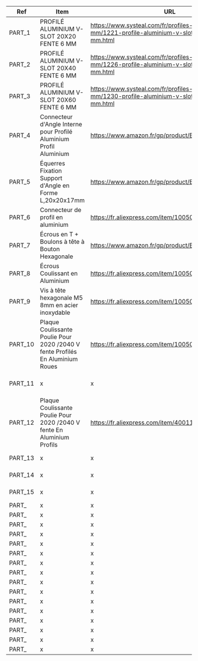 

| Ref | Item | URL | Picture | Used in |
| --- | ---- | --- | ------- | ------- | 
| PART_1 | PROFILÉ ALUMINIUM V-SLOT 20X20 FENTE 6 MM | https://www.systeal.com/fr/profiles-aluminium-6-mm/1221-profile-aluminium-v-slot-20x20-fente-6-mm.html | ![image9](https://user-images.githubusercontent.com/84618082/208294617-8773e73c-0440-4c4b-8f34-a2878f7da5d1.jpg) | Structure |
| PART_2 | PROFILÉ ALUMINIUM V-SLOT 20X40 FENTE 6 MM | https://www.systeal.com/fr/profiles-aluminium-6-mm/1226-profile-aluminium-v-slot-20x40-fente-6-mm.html | ![image6](https://user-images.githubusercontent.com/84618082/208300017-06ea4c66-570f-4598-ac31-b5ed8012f6ae.jpg) | Structure | 
| PART_3 | PROFILÉ ALUMINIUM V-SLOT 20X60 FENTE 6 MM | https://www.systeal.com/fr/profiles-aluminium-6-mm/1230-profile-aluminium-v-slot-20x60-fente-6-mm.html | ![image25](https://user-images.githubusercontent.com/84618082/208300074-dd5cfad0-7c21-4969-ba8f-f24ed56e701f.jpg) | Structure | 
| PART_4 | Connecteur d'Angle Interne pour Profilé Aluminium Profil Aluminium | https://www.amazon.fr/gp/product/B09B1V62G2 | ![image27](https://user-images.githubusercontent.com/84618082/208300152-db540bf7-0269-49f5-a104-ed386fe520b0.jpg) | Fixation Structure | 
| PART_5 | Équerres Fixation Support d'Angle en Forme L,20x20x17mm | https://www.amazon.fr/gp/product/B07TKTBRKZ | ![image26](https://user-images.githubusercontent.com/84618082/208300202-990639e0-477c-4cb8-b814-7a775415a0c4.jpg) | Fixation Structure | 
| PART_6 | Connecteur de profil en aluminium | https://fr.aliexpress.com/item/1005004046930836.html | ![image16](https://user-images.githubusercontent.com/84618082/208300326-7ee5399d-b6cd-4e97-ba00-f14e434e0b2d.jpg) | Fixation Structure | 
| PART_7 | Écrous en T +  Boulons à tête à Bouton Hexagonale | https://www.amazon.fr/gp/product/B08313Z9XH | ![image14](https://user-images.githubusercontent.com/84618082/208300385-73ffbbfe-6734-4fb1-9200-a4fb4e912a67.jpg) | Fixation Structure | 
| PART_8 | Écrous Coulissant en Aluminium | https://fr.aliexpress.com/item/1005004060299402.html | ![image20](https://user-images.githubusercontent.com/84618082/208300472-67934589-ee13-4a48-9ab9-b37f7722b2b7.jpg) | Fixation Structure | 
| PART_9 | Vis à tête hexagonale M5 8mm en acier inoxydable | https://fr.aliexpress.com/item/1005003386270100.html | ![image8](https://user-images.githubusercontent.com/84618082/208300518-25e71cfb-f306-45a2-a657-b54dc70df029.jpg) | Fixation Structure | 
| PART_10 | Plaque Coulissante Poulie Pour 2020 /2040 V fente Profilés En Aluminium Roues | https://fr.aliexpress.com/item/1005004378363347.html | ![image15](https://user-images.githubusercontent.com/84618082/208300575-5771b016-818e-40c5-a592-238d92453f0f.jpg) | 1 ex : Chariot X | 
| PART_11 | x | x | x | 2 ex : Chariot Y | 
| PART_12 | Plaque Coulissante Poulie Pour 2020 /2040 V fente En Aluminium Profils | https://fr.aliexpress.com/item/4001163449010.html | ![image13](https://user-images.githubusercontent.com/84618082/208300632-7b0a6fc1-7327-4ad7-b9cc-defaceba86e8.jpg) | 4 ex : Chariot Z | 
| PART_13 | x | x | x | Fixation Structure | 
| PART_14 | x | x | x | Fixation Structure | 
| PART_15 | x | x | x | Fixation Structure | 
| PART_ | x | x | x | x | 
| PART_ | x | x | x | x | 
| PART_ | x | x | x | x | 
| PART_ | x | x | x | x | 
| PART_ | x | x | x | x | 
| PART_ | x | x | x | x | 
| PART_ | x | x | x | x | 
| PART_ | x | x | x | x | 
| PART_ | x | x | x | x | 
| PART_ | x | x | x | x | 
| PART_ | x | x | x | x | 
| PART_ | x | x | x | x | 
| PART_ | x | x | x | x | 
| PART_ | x | x | x | x | 
| PART_ | x | x | x | x | 
| PART_ | x | x | x | x | 
